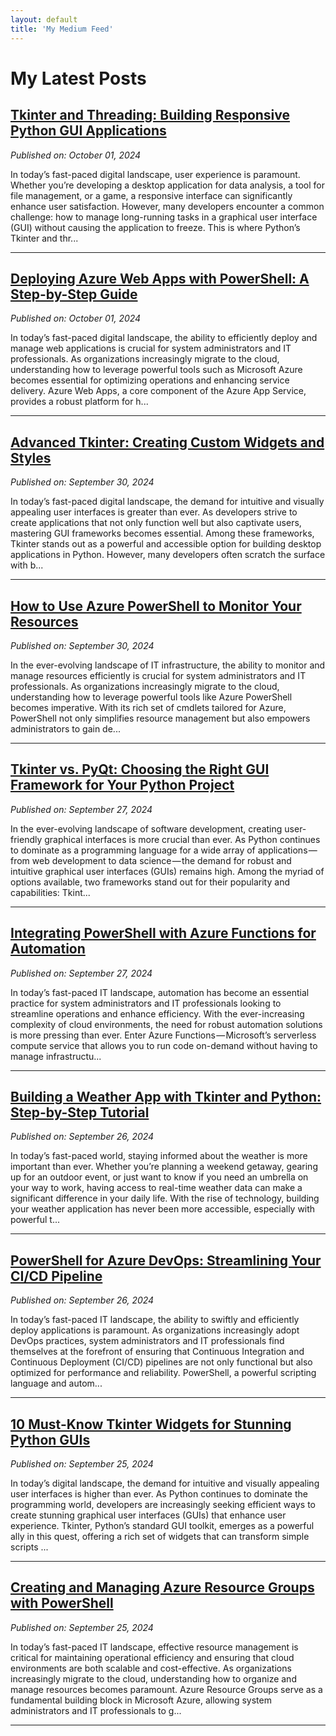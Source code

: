 ```yaml
---
layout: default
title: 'My Medium Feed'
---
```


# My Latest Posts

## [Tkinter and Threading: Building Responsive Python GUI Applications](https://medium.com/tomtalkspython/tkinter-and-threading-building-responsive-python-gui-applications-02eed0e9b0a7?source=rss-cba96b45006f------2)
*Published on: October 01, 2024*

In today’s fast-paced digital landscape, user experience is paramount. Whether you’re developing a desktop application for data analysis, a tool for file management, or a game, a responsive interface can significantly enhance user satisfaction. However, many developers encounter a common challenge: how to manage long-running tasks in a graphical user interface (GUI) without causing the application to freeze. This is where Python’s Tkinter and thr...

---

## [Deploying Azure Web Apps with PowerShell: A Step-by-Step Guide](https://medium.com/tomtalkspowershell/deploying-azure-web-apps-with-powershell-a-step-by-step-guide-0f2059e10ac7?source=rss-cba96b45006f------2)
*Published on: October 01, 2024*

In today’s fast-paced digital landscape, the ability to efficiently deploy and manage web applications is crucial for system administrators and IT professionals. As organizations increasingly migrate to the cloud, understanding how to leverage powerful tools such as Microsoft Azure becomes essential for optimizing operations and enhancing service delivery. Azure Web Apps, a core component of the Azure App Service, provides a robust platform for h...

---

## [Advanced Tkinter: Creating Custom Widgets and Styles](https://medium.com/tomtalkspython/advanced-tkinter-creating-custom-widgets-and-styles-0f2df4b28f7a?source=rss-cba96b45006f------2)
*Published on: September 30, 2024*

In today’s fast-paced digital landscape, the demand for intuitive and visually appealing user interfaces is greater than ever. As developers strive to create applications that not only function well but also captivate users, mastering GUI frameworks becomes essential. Among these frameworks, Tkinter stands out as a powerful and accessible option for building desktop applications in Python. However, many developers often scratch the surface with b...

---

## [How to Use Azure PowerShell to Monitor Your Resources](https://medium.com/tomtalkspowershell/how-to-use-azure-powershell-to-monitor-your-resources-733140422488?source=rss-cba96b45006f------2)
*Published on: September 30, 2024*

In the ever-evolving landscape of IT infrastructure, the ability to monitor and manage resources efficiently is crucial for system administrators and IT professionals. As organizations increasingly migrate to the cloud, understanding how to leverage powerful tools like Azure PowerShell becomes imperative. With its rich set of cmdlets tailored for Azure, PowerShell not only simplifies resource management but also empowers administrators to gain de...

---

## [Tkinter vs. PyQt: Choosing the Right GUI Framework for Your Python Project](https://medium.com/tomtalkspython/tkinter-vs-pyqt-choosing-the-right-gui-framework-for-your-python-project-46a804ec5d5b?source=rss-cba96b45006f------2)
*Published on: September 27, 2024*

In the ever-evolving landscape of software development, creating user-friendly graphical interfaces is more crucial than ever. As Python continues to dominate as a programming language for a wide array of applications — from web development to data science — the demand for robust and intuitive graphical user interfaces (GUIs) remains high. Among the myriad of options available, two frameworks stand out for their popularity and capabilities: Tkint...

---

## [Integrating PowerShell with Azure Functions for Automation](https://medium.com/tomtalkspowershell/integrating-powershell-with-azure-functions-for-automation-48a30c89fd4e?source=rss-cba96b45006f------2)
*Published on: September 27, 2024*

In today’s fast-paced IT landscape, automation has become an essential practice for system administrators and IT professionals looking to streamline operations and enhance efficiency. With the ever-increasing complexity of cloud environments, the need for robust automation solutions is more pressing than ever. Enter Azure Functions — Microsoft’s serverless compute service that allows you to run code on-demand without having to manage infrastructu...

---

## [Building a Weather App with Tkinter and Python: Step-by-Step Tutorial](https://medium.com/tomtalkspython/building-a-weather-app-with-tkinter-and-python-step-by-step-tutorial-5cd0cac14f6c?source=rss-cba96b45006f------2)
*Published on: September 26, 2024*

In today’s fast-paced world, staying informed about the weather is more important than ever. Whether you’re planning a weekend getaway, gearing up for an outdoor event, or just want to know if you need an umbrella on your way to work, having access to real-time weather data can make a significant difference in your daily life. With the rise of technology, building your weather application has never been more accessible, especially with powerful t...

---

## [PowerShell for Azure DevOps: Streamlining Your CI/CD Pipeline](https://medium.com/tomtalkspowershell/powershell-for-azure-devops-streamlining-your-ci-cd-pipeline-440343ceea0a?source=rss-cba96b45006f------2)
*Published on: September 26, 2024*

In today’s fast-paced IT landscape, the ability to swiftly and efficiently deploy applications is paramount. As organizations increasingly adopt DevOps practices, system administrators and IT professionals find themselves at the forefront of ensuring that Continuous Integration and Continuous Deployment (CI/CD) pipelines are not only functional but also optimized for performance and reliability. PowerShell, a powerful scripting language and autom...

---

## [10 Must-Know Tkinter Widgets for Stunning Python GUIs](https://medium.com/tomtalkspython/10-must-know-tkinter-widgets-for-stunning-python-guis-80ec1b7e0f33?source=rss-cba96b45006f------2)
*Published on: September 25, 2024*

In today’s digital landscape, the demand for intuitive and visually appealing user interfaces is higher than ever. As Python continues to dominate the programming world, developers are increasingly seeking efficient ways to create stunning graphical user interfaces (GUIs) that enhance user experience. Tkinter, Python’s standard GUI toolkit, emerges as a powerful ally in this quest, offering a rich set of widgets that can transform simple scripts ...

---

## [Creating and Managing Azure Resource Groups with PowerShell](https://medium.com/tomtalkspowershell/creating-and-managing-azure-resource-groups-with-powershell-b8116438e2c0?source=rss-cba96b45006f------2)
*Published on: September 25, 2024*

In today’s fast-paced IT landscape, effective resource management is critical for maintaining operational efficiency and ensuring that cloud environments are both scalable and cost-effective. As organizations increasingly migrate to the cloud, understanding how to organize and manage resources becomes paramount. Azure Resource Groups serve as a fundamental building block in Microsoft Azure, allowing system administrators and IT professionals to g...

---

